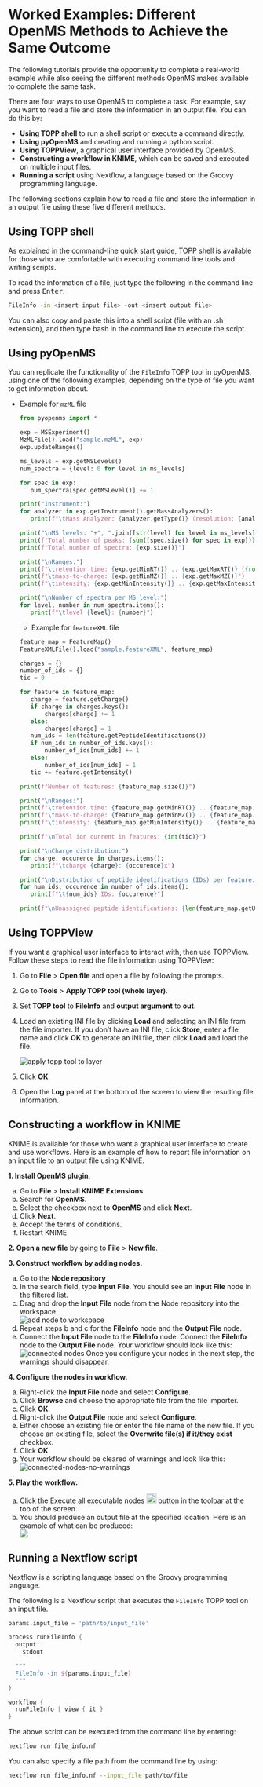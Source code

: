 Worked Examples: Different OpenMS Methods to Achieve the Same Outcome
======================================================================

The following tutorials provide the opportunity to complete a real-world example while also seeing the different methods OpenMS makes available to complete the same task.

There are four ways to use OpenMS to complete a task. For example, say you want to read a file and store the information in an output file. You can do this by:

- **Using TOPP shell** to run a shell script or execute a command directly.
- **Using pyOpenMS** and creating and running a python script.
- **Using TOPPView**, a graphical user interface provided by OpenMS.
- **Constructing a workflow in KNIME**, which can be saved and executed on multiple input files.
- **Running a script** using Nextflow, a language based on the Groovy programming language.

The following sections explain how to read a file and store the information in an output file using these five different methods.

## Using TOPP shell

As explained in the command-line quick start guide, TOPP shell is available for those who are comfortable with executing command line tools and writing scripts.

To read the information of a file, just type the following in the command line and press <kbd>Enter</kbd>.

```bash
FileInfo -in <insert input file> -out <insert output file>
```

You can also copy and paste this into a shell script (file with an .sh extension), and then type bash <insert file> in the command line to execute the script.

## Using pyOpenMS

You can replicate the functionality of the `FileInfo` TOPP tool in pyOpenMS, using one of the following examples, depending on the type of file you want to get information about.

- Example for `mzML` file

  ```python
  from pyopenms import *

  exp = MSExperiment()
  MzMLFile().load("sample.mzML", exp)
  exp.updateRanges()

  ms_levels = exp.getMSLevels()
  num_spectra = {level: 0 for level in ms_levels}

  for spec in exp:
     num_spectra[spec.getMSLevel()] += 1

  print("Instrument:")
  for analyzer in exp.getInstrument().getMassAnalyzers():
     print(f"\tMass Analyzer: {analyzer.getType()} (resolution: {analyzer.getResolution()})")

  print("\nMS levels: "+", ".join([str(level) for level in ms_levels]))
  print(f"Total number of peaks: {sum([spec.size() for spec in exp])}")
  print(f"Total number of spectra: {exp.size()}")

  print("\nRanges:")
  print(f"\tretention time: {exp.getMinRT()} .. {exp.getMaxRT()} ({round((exp.getMaxRT()-exp.getMinRT())/60, 2)} min)")
  print(f"\tmass-to-charge: {exp.getMinMZ()} .. {exp.getMaxMZ()}")
  print(f"\tintensity: {exp.getMinIntensity()} .. {exp.getMaxIntensity()}")

  print("\nNumber of spectra per MS level:")
  for level, number in num_spectra.items():
     print(f"\tlevel {level}: {number}")
  ```
  - Example for `featureXML` file

  ```python
  feature_map = FeatureMap()
  FeatureXMLFile().load("sample.featureXML", feature_map)

  charges = {}
  number_of_ids = {}
  tic = 0

  for feature in feature_map:
     charge = feature.getCharge()
     if charge in charges.keys():
         charges[charge] += 1
     else:
         charges[charge] = 1
     num_ids = len(feature.getPeptideIdentifications())
     if num_ids in number_of_ids.keys():
         number_of_ids[num_ids] += 1
     else:
         number_of_ids[num_ids] = 1
     tic += feature.getIntensity()

  print(f"Number of features: {feature_map.size()}")

  print("\nRanges:")
  print(f"\tretention time: {feature_map.getMinRT()} .. {feature_map.getMaxRT()} ({round((feature_map.getMaxRT()-feature_map.getMinRT())/60, 2)} min)")
  print(f"\tmass-to-charge: {feature_map.getMinMZ()} .. {feature_map.getMaxMZ()}")
  print(f"\tintensity: {feature_map.getMinIntensity()} .. {feature_map.getMaxIntensity()}")

  print(f"\nTotal ion current in features: {int(tic)}")

  print("\nCharge distribution:")
  for charge, occurence in charges.items():
     print(f"\tcharge {charge}: {occurence}x")

  print("\nDistribution of peptide identifications (IDs) per feature:")
  for num_ids, occurence in number_of_ids.items():
     print(f"\t{num_ids} IDs: {occurence}")

  print(f"\nUnassigned peptide identifications: {len(feature_map.getUnassignedPeptideIdentifications())}")
  ```

## Using TOPPView

If you want a graphical user interface to interact with, then use TOPPView. Follow these steps to read the file information using TOPPView:

1. Go to **File** > **Open file** and open a file by following the prompts.
2. Go to **Tools** > **Apply TOPP tool (whole layer)**.
3. Set **TOPP tool** to **FileInfo** and **output argument** to **out**.
4. Load an existing INI file by clicking **Load** and selecting an INI file from the file importer. If you don’t have an INI file, click **Store**, enter a file name and click **OK** to generate an INI file, then click **Load** and load the file.

   ![apply topp tool to layer](/images/tutorials/toppview/apply-topp-tool-to-layer.png)
5. Click **OK**.
6. Open the **Log** panel at the bottom of the screen to view the resulting file information.

## Constructing a workflow in KNIME

KNIME is available for those who want a graphical user interface to create and use workflows. Here is an example of how to report file information on an input file to an output file using KNIME.

**1. Install OpenMS plugin**.
   <ol type="a">
    <li>Go to <b>File</b> > <b>Install KNIME Extensions</b>.</li>
    <li>Search for <b>OpenMS</b>.</li>
    <li>Select the checkbox next to <b>OpenMS</b> and click <b>Next</b>.</li>
    <li>Click <b>Next</b>.</li>
    <li>Accept the terms of conditions.</li>
    <li>Restart KNIME</li>
   </ol>

**2. Open a new file** by going to **File** > **New file**.

**3. Construct workflow by adding nodes.**
   <ol type="a">
   <li>Go to the <b>Node repository</b></li>
   <li>In the search field, type <b>Input File</b>. You should see an <b>Input File</b> node in the filtered list.</li>
   <li>Drag and drop the <b>Input File</b> node from the Node repository into the workspace.</li>
   <img src="https://raw.githubusercontent.com/OpenMS/OpenMS-docs/staging/docs/images/tutorials/knime/add-node-to-workspace.gif" alt="add node to workspace"></img>
   <li>Repeat steps b and c for the <b>FileInfo</b> node and the <b>Output File</b> node.</li>
   <li>Connect the <b>Input File</b> node to the <b>FileInfo</b> node. Connect the <b>FileInfo</b> node to the <b>Output File</b> node. Your workflow should look like this:</li>
   <img src="https://raw.githubusercontent.com/OpenMS/OpenMS-docs/staging/docs/images/tutorials/knime/connected-nodes-not-configured.png" alt="connected nodes"></img>
   Once you configure your nodes in the next step, the warnings should disappear.
   </ol>

**4. Configure the nodes in workflow.**
   <ol type="a">
   <li>Right-click the <b>Input File</b> node and select <b>Configure</b>.</li>
   <li>Click <b>Browse</b> and choose the appropriate file from the file importer.</li>
   <li>Click <b>OK</b>.</li>
   <li>Right-click the <b>Output File</b> node and select <b>Configure</b>.</li>
   <li>Either choose an existing file or enter the file name of the new file. If you choose an existing file, select the <b>Overwrite file(s) if it/they exist</b> checkbox.</li>
   <li>Click <b>OK</b>.</li>
   <li>Your workflow should be cleared of warnings and look like this:</li>
   <img src="https://raw.githubusercontent.com/OpenMS/OpenMS-docs/staging/docs/images/tutorials/knime/connected-nodes-configured.png" alt="connected-nodes-no-warnings"></img>
   </ol>

**5. Play the workflow.**
   <ol type="a">
   <li>Click the Execute all executable nodes <img src="https://raw.githubusercontent.com/OpenMS/OpenMS-docs/staging/docs/images/tutorials/knime/play-button.png" width="20"></img> button in the toolbar at the top of the screen.</li>
   <li>You should produce an output file at the specified location. Here is an example of what can be produced:</li>
   <img src="https://raw.githubusercontent.com/OpenMS/OpenMS-docs/staging/docs/images/tutorials/knime/output-file.png"></img>
   </ol>

## Running a Nextflow script

Nextflow is a scripting language based on the Groovy programming language.

The following is a Nextflow script that executes the `FileInfo` TOPP tool on an input file.

```groovy
params.input_file = 'path/to/input_file'

process runFileInfo {
  output:
    stdout

  """
  FileInfo -in ${params.input_file}
  """
}

workflow {
  runFileInfo | view { it }
}
```

The above script can be executed from the command line by entering:

```bash
nextflow run file_info.nf
```

You can also specify a file path from the command line by using:

```bash
nextflow run file_info.nf --input_file path/to/file
```
